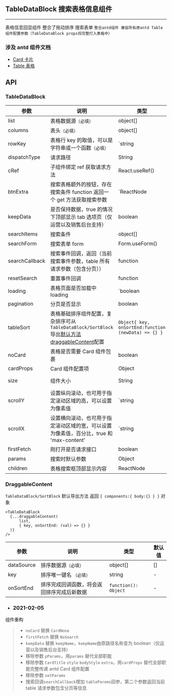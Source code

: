 ## TableDataBlock 搜索表格信息组件

---

表格信息回显组件 整合了拖动排序 搜索表单 `整合antd组件 兼容所有原antd Table组件配置参数（TableDataBlock props将完整打入表格中）`

### 涉及 antd 组件文档

- [Card 卡片](https://ant.design/components/card-cn/)
- [Table 表格](https://ant.design/components/table-cn/)

## API

### TableDataBlock

| 参数 | 说明 | 类型 | 默认值 |
| --- | --- | --- | --- |
| list | 表格数据源`（必填）` | object[] | [] |
| columns | 表头`（必填）` | object[] | - |
| rowKey | 表格行 key 的取值，可以是字符串或一个函数`（必填）` | `string | function(record): string` | - |
| dispatchType | 请求路径 | String | - |
| cRef | 子组件绑定 ref 获取请求方法 | React.useRef() | - |
| btnExtra | 搜索表格额外的按钮，存在搜索条件 function 返回一个 get 方法获取搜索参数 | `ReactNode | function({ get: function() => nowData })` | - |
| keepData | 是否保持数据，true 的情况下顶部显示 tab 选项页（仅运营以及销售后台支持） | boolean | false |
| searchItems | 搜索条件 | object[] | - |
| searchForm | 搜索表单 form | Form.useForm() | - |
| searchCallback | 搜索事件回调，返回（当前搜索事件参数，table 所有请求参数（包含分页）） | function | - |
| resetSearch | 重置事件回调 | function | - |
| loading | 表格页面是否加载中 loading | `boolean | object (更多)` | false |
| pagination | 分页是否显示 | boolean | true |
| tableSort | 表格基础排序组件配置，复杂排序可从`TableDataBlock/SortBlock`导出<a href="#DraggableContent">默认方法draggableContent</a>配置 | `Object{ key, onSortEnd:function (newData) => {} }` | - |
| noCard | 表格是否需要 Card 组件包裹 | boolean | true |
| cardProps | Card 组件配置项 | Object | {} |
| size | 组件大小 | String | small default middle |
| scrollY | 设置纵向滚动，也可用于指定滚动区域的高，可以设置为像素值 | `string | number` | - |
| scrollX | 设置横向滚动，也可用于指定滚动区域的宽，可以设置为像素值，百分比，true 和 'max-content' | `string | number | true | max-content` | - |
| firstFetch | 刚打开是否请求接口 | boolean | true |
| params | 搜索时默认参数 | Object | {} |
| children | 表格搜索框顶部显示内容 | ReactNode | - |

<span id="DraggableContent"><h3>DraggableContent</h3></span>

`TableDataBlock/SortBlock` 默认导出方法 返回 `{ components:{ body:{} } }` 对象

```
<TableDataBlock
  {...draggableContent(
      list, 
      { key, onSortEnd: (val) => {} }
  )}
/>
```

| 参数       | 说明                                         | 类型                 | 默认值 |
| ---------- | -------------------------------------------- | -------------------- | ------ |
| dataSource | 排序数据源`（必填）`                         | object[]             | []     |
| key        | 排序唯一键名 `（必填）`                      | string               | -      |
| onSortEnd  | 排序完成回调函数，将会返回排序完成后新数据 | `function(): Object` | -      |

- ### 2021-02-05

组件重构

> - `noCard` 替换 `CardNone`
> - `firstFetch` 替换 `NoSearch`
> - `keepData` 替换 `keepName`，`keepName`由原路径名称变为 boolean（仅运营以及销售后台支持）
> - 移除参数 `pParams`，用`params` 替代全部职能
> - 移除参数 `CardTitle` `style` `bodyStyle` `extra`，用`cardProps` 替代全部职能完整传递 antd Card 组件配置
> - 移除参数 `setParams`
> - 搜索回调`searchCallback`增加 `tableParems`回参，第二个参数返回当前 table 请求参数包含分页等信息
